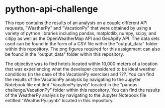 # python-api-challenge

This repo contains the results of an analysis on a couple different API requests, "WeatherPy" and "VacationPy" that were obtained by using a variety of python libraries including pandas, matplotlib, numpy, scipy, and citipy as well as the OpenWeatherMap API and GeoApify API. The data sets used can be found in the form of a CSV file within the "output_data" folder within this repository. The png figures required for this assignment can also be found in the "output_data" folder within this repository.

The objective was to find hotels located within 10,000 meters of a location that was experiencing what the developer considered to be ideal weather conditions (in the case of the VacationPy exercise) and ???. You can find the results of the VacationPy analysis by navigating to the Jupyter Notebook file entitled "VacationPy.ipynb" located in the "pandas-challenge/VacationPy" folder within this repository. You can find the results of the WeatherPy analysis by navigating to the Jupyter Notebook file entitled "WeatherPy.ipynb" located in this repository.
